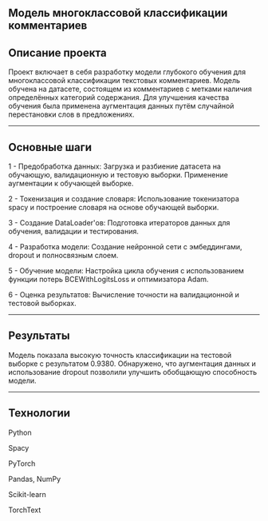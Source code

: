 Модель многоклассовой классификации комментариев
------------------------------------------------------------------------

Описание проекта
------------------------------------------------------------------------
Проект включает в себя разработку модели глубокого обучения для многоклассовой классификации текстовых комментариев. Модель обучена на датасете, состоящем из комментариев с метками наличия определённых категорий содержания. Для улучшения качества обучения была применена аугментация данных путём случайной перестановки слов в предложениях.

------------------------------------------------------------------------
Основные шаги
------------------------------------------------------------------------
1 - Предобработка данных: Загрузка и разбиение датасета на обучающую, валидационную и тестовую выборки. Применение аугментации к обучающей выборке.

2 - Токенизация и создание словаря: Использование токенизатора spacy и построение словаря на основе обучающей выборки.

3 - Создание DataLoader'ов: Подготовка итераторов данных для обучения, валидации и тестирования.

4 - Разработка модели: Создание нейронной сети с эмбеддингами, dropout и полносвязным слоем.

5 - Обучение модели: Настройка цикла обучения с использованием функции потерь BCEWithLogitsLoss и оптимизатора Adam.

6 - Оценка результатов: Вычисление точности на валидационной и тестовой выборках.

------------------------------------------------------------------------
Результаты
------------------------------------------------------------------------
Модель показала высокую точность классификации на тестовой выборке с результатом 0.9380.
Обнаружено, что аугментация данных и использование dropout позволили улучшить обобщающую способность модели.

------------------------------------------------------------------------

Технологии
------------------------------------------------------------------------
Python

Spacy

PyTorch

Pandas, NumPy

Scikit-learn

TorchText

